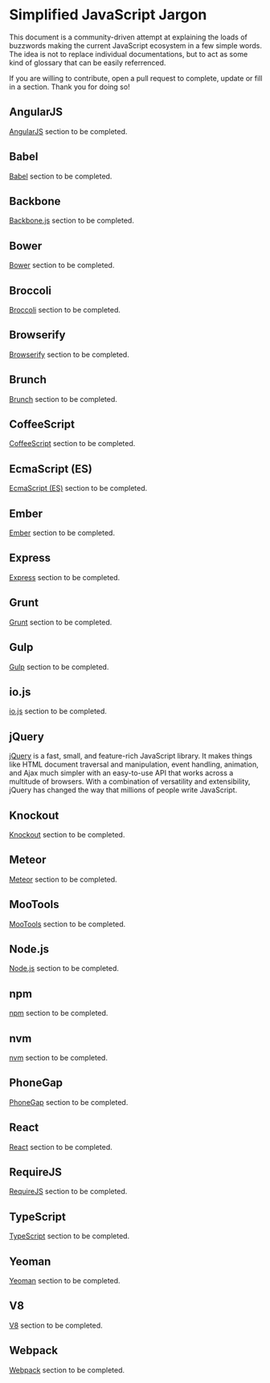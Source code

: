 # Simplified JavaScript Jargon

This document is a community-driven attempt at explaining the loads of buzzwords making the current JavaScript ecosystem in a few simple words. The idea is not to replace individual documentations, but to act as some kind of glossary that can be easily referrenced.

If you are willing to contribute, open a pull request to complete, update or fill in a section. Thank you for doing so!

## AngularJS

[AngularJS](https://angularjs.org/) section to be completed.

## Babel

[Babel](https://babeljs.io/) section to be completed.

## Backbone

[Backbone.js](http://backbonejs.org/) section to be completed.

## Bower

[Bower](http://bower.io/) section to be completed.

## Broccoli

[Broccoli](https://github.com/broccolijs/broccoli) section to be completed.

## Browserify

[Browserify](http://browserify.org/) section to be completed.

## Brunch

[Brunch](http://brunch.io/) section to be completed.

## CoffeeScript

[CoffeeScript](http://coffeescript.org/) section to be completed.

## EcmaScript (ES)

[EcmaScript (ES)](http://www.ecmascript.org/) section to be completed.

## Ember

[Ember](http://emberjs.com/) section to be completed.

## Express

[Express](http://expressjs.com/en/index.html) section to be completed.

## Grunt

[Grunt](http://gruntjs.com/) section to be completed.

## Gulp

[Gulp](http://gulpjs.com/) section to be completed.

## io.js

[io.js](https://iojs.org/en/) section to be completed.

## jQuery

[jQuery](https://jquery.com/) is a fast, small, and feature-rich JavaScript library. It makes things like HTML document traversal and manipulation, event handling, animation, and Ajax much simpler with an easy-to-use API that works across a multitude of browsers. With a combination of versatility and extensibility, jQuery has changed the way that millions of people write JavaScript.

## Knockout

[Knockout](https://jquery.com/) section to be completed.

## Meteor

[Meteor](https://www.meteor.com/) section to be completed.

## MooTools

[MooTools](http://mootools.net/) section to be completed.

## Node.js

[Node.js](https://nodejs.org/en/) section to be completed.

## npm

[npm](https://www.npmjs.com/) section to be completed.

## nvm

[nvm](https://github.com/creationix/nvm/blob/master/README.markdown) section to be completed.

## PhoneGap

[PhoneGap](http://phonegap.com/) section to be completed.

## React

[React](https://facebook.github.io/react/) section to be completed.

## RequireJS

[RequireJS](http://requirejs.org/) section to be completed.

## TypeScript

[TypeScript](http://www.typescriptlang.org/) section to be completed.

## Yeoman

[Yeoman](http://yeoman.io/) section to be completed.

## V8

[V8](https://code.google.com/p/v8/) section to be completed.

## Webpack

[Webpack](https://github.com/webpack/webpack) section to be completed.
